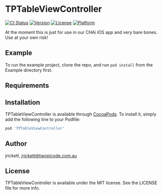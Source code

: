 # TPTableViewController

[![CI Status](https://img.shields.io/travis/jrickett/TPTableViewController.svg?style=flat)](https://travis-ci.org/jrickett/TPTableViewController)
[![Version](https://img.shields.io/cocoapods/v/TPTableViewController.svg?style=flat)](https://cocoapods.org/pods/TPTableViewController)
[![License](https://img.shields.io/cocoapods/l/TPTableViewController.svg?style=flat)](https://cocoapods.org/pods/TPTableViewController)
[![Platform](https://img.shields.io/cocoapods/p/TPTableViewController.svg?style=flat)](https://cocoapods.org/pods/TPTableViewController)

At the moment this is just for use in our CHAi iOS app and very bare bones. Use at your own risk!

## Example

To run the example project, clone the repo, and run `pod install` from the Example directory first.

## Requirements

## Installation

TPTableViewController is available through [CocoaPods](https://cocoapods.org). To install
it, simply add the following line to your Podfile:

```ruby
pod 'TPTableViewController'
```

## Author

jrickett, jrickett@twopicode.com.au

## License

TPTableViewController is available under the MIT license. See the LICENSE file for more info.

